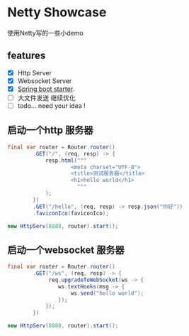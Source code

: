 # Netty Showcase

使用Netty写的一些小demo


## features

- [x] Http Server
- [x] Websocket Server
- [x] [Spring boot starter](https://github.com/fzdwx/sky/blob/main/sky-http-spring-boot-starter/README.md).
- [ ] 大文件发送 继续优化 
- [ ] todo... need your idea !

## 启动一个http 服务器

```java
final var router = Router.router()
        .GET("/", (req, resp) -> {
            resp.html("""
                    <meta charset="UTF-8">
                    <title>测试服务器</title> 
                    <h1>hello world</h1>
                      """
            );
        })
        .GET("/hello", (req, resp) -> resp.json("你好"))
        .faviconIco(faviconIco);

new HttpServ(8888, router).start();
```

## 启动一个websocket 服务器
```java
final var router = Router.router()
        .GET("/ws", (req, resp) -> {
             req.upgradeToWebSocket(ws -> {
                ws.textHooks(msg -> {
                    ws.send("hello world");
                });
            });
        })

new HttpServ(8888, router).start();
```
